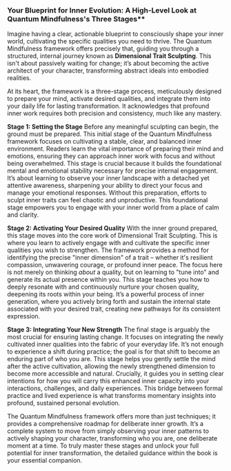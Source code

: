 ###  Your Blueprint for Inner Evolution: A High-Level Look at Quantum Mindfulness's Three Stages**
Imagine having a clear, actionable blueprint to consciously shape your inner world, cultivating the specific qualities you need to thrive. The Quantum Mindfulness framework offers precisely that, guiding you through a structured, internal journey known as **Dimensional Trait Sculpting**. This isn't about passively waiting for change; it’s about becoming the active architect of your character, transforming abstract ideals into embodied realities.

At its heart, the framework is a three-stage process, meticulously designed to prepare your mind, activate desired qualities, and integrate them into your daily life for lasting transformation. It acknowledges that profound inner work requires both precision and consistency, much like any mastery.

**Stage 1: Setting the Stage**
Before any meaningful sculpting can begin, the ground must be prepared. This initial stage of the Quantum Mindfulness framework focuses on cultivating a stable, clear, and balanced inner environment. Readers learn the vital importance of preparing their mind and emotions, ensuring they can approach inner work with focus and without being overwhelmed. This stage is crucial because it builds the foundational mental and emotional stability necessary for precise internal engagement. It’s about learning to observe your inner landscape with a detached yet attentive awareness, sharpening your ability to direct your focus and manage your emotional responses. Without this preparation, efforts to sculpt inner traits can feel chaotic and unproductive. This foundational stage empowers you to engage with your inner world from a place of calm and clarity.

**Stage 2: Activating Your Desired Quality**
With the inner ground prepared, this stage moves into the core work of Dimensional Trait Sculpting. This is where you learn to actively engage with and cultivate the specific inner qualities you wish to strengthen. The framework provides a method for identifying the precise "inner dimension" of a trait – whether it's resilient compassion, unwavering courage, or profound inner peace. The focus here is not merely on thinking *about* a quality, but on learning to "tune into" and generate its actual presence within you. This stage teaches you how to deeply resonate with and continuously nurture your chosen quality, deepening its roots within your being. It’s a powerful process of inner generation, where you actively bring forth and sustain the internal state associated with your desired trait, creating new pathways for its consistent expression.

**Stage 3: Integrating Your New Strength**
The final stage is arguably the most crucial for ensuring lasting change. It focuses on integrating the newly cultivated inner qualities into the fabric of your everyday life. It’s not enough to experience a shift during practice; the goal is for that shift to become an enduring part of who you are. This stage helps you gently settle the mind after the active cultivation, allowing the newly strengthened dimension to become more accessible and natural. Crucially, it guides you in setting clear intentions for how you will carry this enhanced inner capacity into your interactions, challenges, and daily experiences. This bridge between formal practice and lived experience is what transforms momentary insights into profound, sustained personal evolution.

The Quantum Mindfulness framework offers more than just techniques; it provides a comprehensive roadmap for deliberate inner growth. It’s a complete system to move from simply observing your inner patterns to actively shaping your character, transforming who you are, one deliberate moment at a time. To truly master these stages and unlock your full potential for inner transformation, the detailed guidance within the book is your essential companion.